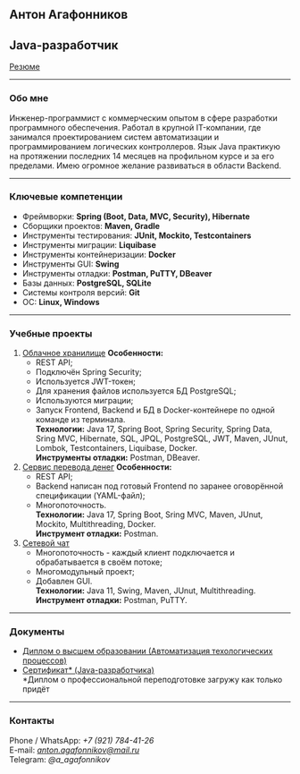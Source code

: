 ## **Антон Агафонников**
## Java-разработчик

[Резюме](https://drive.google.com/file/d/1kTHz6seAUxLtFJAe9y9ZzkQ-UBoq3si3/view?usp=sharing)

---

### **Обо мне**
Инженер-программист с коммерческим опытом в сфере разработки программного обеспечения. Работал в крупной IT-компании, где занимался проектированием систем автоматизации и программированием логических контроллеров.
Язык Java практикую на протяжении последних 14 месяцев на профильном курсе и за его пределами. Имею огромное желание развиваться в области Backend.

---

### **Ключевые компетенции**
- Фреймворки: **Spring (Boot, Data, MVC, Security), Hibernate**  
- Сборщики проектов: **Maven, Gradle**  
- Инструменты тестирования: **JUnit, Mockito, Testcontainers**  
- Инструменты миграции: **Liquibase**  
- Инструменты контейнеризации: **Docker**
- Инструменты GUI: **Swing**
- Инструменты отладки: **Postman, PuTTY, DBeaver**
- Базы данных: **PostgreSQL, SQLite**  
- Системы контроля версий: **Git**  
- ОС: **Linux, Windows**  

---

### **Учебные проекты**
1. [Облачное хранилище](https://github.com/AntonAgafonnikov/cloud_storage)
   **Особенности:**
   - REST API;
   - Подключён Spring Security;
   - Используется JWT-токен;
   - Для хранения файлов используется БД PostgreSQL;
   - Используются миграции;
   - Запуск Frontend, Backend и БД в Docker-контейнере по одной команде из терминала.  
   **Технологии:** Java 17, Spring Boot, Spring Security, Spring Data, Sring MVC, Hibernate, SQL, JPQL, PostgreSQL, JWT, Maven, JUnut, Lombok, Testcontainers, Liquibase, Docker.  
   **Инструменты отладки:** Postman, DBeaver.
3. [Сервис перевода денег](https://github.com/AntonAgafonnikov/course_project_money_transfer)
   **Особенности:**
   - REST API;
   - Backend написан под готовый Frontend по заранее оговорённой спецификации (YAML-файл);
   - Многопоточность.  
   **Технологии:** Java 17, Spring Boot, Sring MVC, Maven, JUnut, Mockito, Multithreading, Docker.  
   **Инструмент отладки:** Postman.
5. [Сетевой чат](https://github.com/AntonAgafonnikov/course_project_2_network_chat)  
   - Многопоточность - каждый клиент подключается и обрабатывается в своём потоке;
   - Многомодульный проект;
   - Добавлен GUI.  
   **Технологии:** Java 11, Swing, Maven, JUnut, Multithreading.  
   **Инструмент отладки:** Postman, PuTTY.

---

### **Документы**
- [Диплом о высшем образовании (Автоматизация техологических процессов)](https://drive.google.com/file/d/1bA0x6ZmGbXFVTeDdl-S0cWouY2zCttlk/view?usp=drive_link)  
- [Сертификат* (Java-разработчика)](https://drive.google.com/file/d/1fduPZbKQfDHU6UpgQFMlu2RCRv5yzvWI/view?usp=drive_link)  
*Диплом о профессиональной переподготовке загружу как только придёт

---

### **Контакты**
Phone / WhatsApp: *+7 (921) 784-41-26*  
E-mail: *anton.agafonnikov@mail.ru*  
Telegram: *@a_agafonnikov* 
